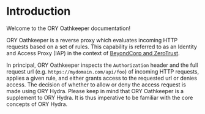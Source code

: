 # Introduction

Welcome to the ORY Oathkeeper documentation!

ORY Oathkeeper is a reverse proxy which evaluates incoming HTTP requests based on a set of rules. This capability
is referred to as an Identity and Access Proxy (IAP) in the context of [BeyondCorp and ZeroTrust](https://www.beyondcorp.com).

In principal, ORY Oathkeeper inspects the `Authorization` header and the full request url (e.g. `https://mydomain.com/api/foo`)
of incoming HTTP requests, applies a given rule, and either grants access to the requested url or denies access. The
decision of whether to allow or deny the access request is made using ORY Hydra. Please keep in mind that ORY Oathkeeper
is a supplement to ORY Hydra. It is thus imperative to be familiar with the core concepts of ORY Hydra.
